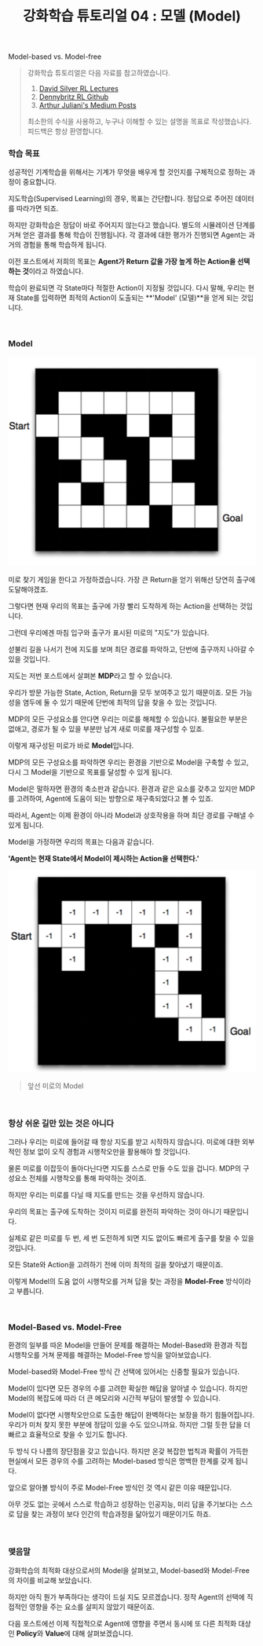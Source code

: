 ﻿---
layout: post
title: "강화학습 튜토리얼 04 : 모델 (Model)"
categories: rl
---
Model-based vs. Model-free

> 강화학습 튜토리얼은 다음 자료를 참고하였습니다.
> 1. [David Silver RL Lectures](https://www.davidsilver.uk/teaching/)
> 2. [Dennybritz RL Github](https://github.com/dennybritz/reinforcement-learning)
>3. [Arthur Juliani's Medium Posts](https://medium.com/emergent-future/simple-reinforcement-learning-with-tensorflow-part-0-q-learning-with-tables-and-neural-networks-d195264329d0)
>
> 최소한의 수식을 사용하고, 누구나 이해할 수 있는 설명을 목표로 작성했습니다.
> 피드백은 항상 환영합니다.

### 학습 목표
성공적인 기계학습을 위해서는 기계가 무엇을 배우게 할 것인지를 구체적으로 정하는 과정이 중요합니다.

지도학습(Supervised Learning)의 경우, 목표는 간단합니다. 정답으로 주어진 데이터를 따라가면 되죠. 

하지만 강화학습은 정답이 바로 주어지지 않는다고 했습니다. 별도의 시뮬레이션 단계를 거쳐 얻은 결과를 통해 학습이 진행됩니다. 각 결과에 대한 평가가 진행되면 Agent는 과거의 경험을 통해 학습하게 됩니다.

이전 포스트에서 저희의 목표는 **Agent가 Return 값을 가장 높게 하는 Action을 선택하는 것**이라고 하였습니다. 

학습이 완료되면 각 State마다 적절한 Action이 지정될 것입니다. 다시 말해, 우리는 현재 State를 입력하면 최적의 Action이 도출되는 **'Model' (모델)**을 얻게 되는 것입니다.

<br>

### Model

![maze](/assets/04_model/maze.png)

미로 찾기 게임을 한다고 가정하겠습니다. 가장 큰 Return을 얻기 위해선 당연히 출구에 도달해야겠죠. 

그렇다면 현재 우리의 목표는 출구에 가장 빨리 도착하게 하는 Action을 선택하는 것입니다.

그런데 우리에겐 마침 입구와 출구가 표시된 미로의 "지도"가 있습니다. 

섣불리 길을 나서기 전에 지도를 보며 최단 경로를 파악하고, 단번에 출구까지 나아갈 수 있을 것입니다.

지도는 저번 포스트에서 살펴본 **MDP**라고 할 수 있습니다. 

우리가 방문 가능한 State, Action, Return을 모두 보여주고 있기 때문이죠. 모든 가능성을 염두에 둘 수 있기 때문에 단번에 최적의 답을 찾을 수 있는 것입니다.

MDP의 모든 구성요소를 안다면 우리는 미로를 해체할 수 있습니다. 불필요한 부분은 없애고, 경로가 될 수 있을 부분만 남겨 새로 미로를 재구성할 수 있죠.

이렇게 재구성된 미로가 바로 **Model**입니다.

MDP의 모든 구성요소를 파악하면 우리는 환경을 기반으로 Model을 구축할 수 있고, 다시 그 Model을 기반으로 목표를 달성할 수 있게 됩니다.

Model은 말하자면 환경의 축소판과 같습니다. 환경과 같은 요소를 갖추고 있지만 MDP를 고려하여, Agent에 도움이 되는 방향으로 재구축되었다고 볼 수 있죠. 

따라서, Agent는 이제 환경이 아니라 Model과 상호작용을 하며 최단 경로를 구해낼 수 있게 됩니다.

Model을 가정하면 우리의 목표는 다음과 같습니다.

**'Agent는 현재 State에서 Model이 제시하는 Action을 선택한다.'**

![maze_model](/assets/04_model/maze_model.png)
> 앞선 미로의 Model

<br>

### 항상 쉬운 길만 있는 것은 아니다
그러나 우리는 미로에 들어갈 때 항상 지도를 받고 시작하지 않습니다. 미로에 대한 외부적인 정보 없이 오직 경험과 시행착오만을 활용해야 할 것입니다.

물론 미로를 이잡듯이 돌아다닌다면 지도를 스스로 만들 수도 있을 겁니다. MDP의 구성요소 전체를 시행착오를 통해 파악하는 것이죠. 

하지만 우리는 미로를 다닐 때 지도를 만드는 것을 우선하지 않습니다. 

우리의 목표는 출구에 도착하는 것이지 미로를 완전히 파악하는 것이 아니기 때문입니다.

실제로 같은 미로를 두 번, 세 번 도전하게 되면 지도 없이도 빠르게 출구를 찾을 수 있을 것입니다.

모든 State와 Action을 고려하기 전에 이미 최적의 길을 찾아냈기 때문이죠.

이렇게 Model의 도움 없이 시행착오를 거쳐 답을 찾는 과정을 **Model-Free** 방식이라고 부릅니다. 

<br>

### Model-Based vs. Model-Free

환경의 일부를 따온 Model을 만들어 문제를 해결하는 Model-Based와 환경과 직접 시행착오를 거쳐 문제를 해결하는 Model-Free 방식을 알아보았습니다.

Model-based와 Model-Free 방식 간 선택에 있어서는 신중할 필요가 있습니다.

Model이 있다면 모든 경우의 수를 고려한 확실한 해답을 알아낼 수 있습니다. 하지만 Model의 복잡도에 따라 더 큰 메모리와 시간적 부담이 발생할 수 있습니다.

Model이 없다면 시행착오만으로 도출한 해답이 완벽하다는 보장을 하기 힘들어집니다. 우리가 미처 찾지 못한 부분에 정답이 있을 수도 있으니까요. 하지만 그럴 듯한 답을 더 빠르고 효율적으로 찾을 수 있기도 합니다.

두 방식 다 나름의 장단점을 갖고 있습니다. 하지만 온갖 복잡한 법칙과 확률이 가득한 현실에서 모든 경우의 수를 고려하는 Model-based 방식은 명백한 한계를 갖게 됩니다.

앞으로 알아볼 방식이 주로 Model-Free 방식인 것 역시 같은 이유 때문입니다. 

아무 것도 없는 곳에서 스스로 학습하고 성장하는 인공지능, 미리 답을 주기보다는 스스로 답을 찾는 과정이 보다 인간의 학습과정을 닮아있기 때문이기도 하죠.

<br>

### 맺음말

강화학습의 최적화 대상으로서의 Model을 살펴보고, Model-based와 Model-Free의 차이를 비교해 보았습니다. 

하지만 아직 뭔가 부족하다는 생각이 드실 지도 모르겠습니다. 정작 Agent의 선택에 직접적인 영향을 주는 요소를 살피지 않았기 때문이죠. 

다음 포스트에선 이제 직접적으로 Agent에 영향을 주면서 동시에 또 다른 최적화 대상인 **Policy**와 **Value**에 대해 살펴보겠습니다.
